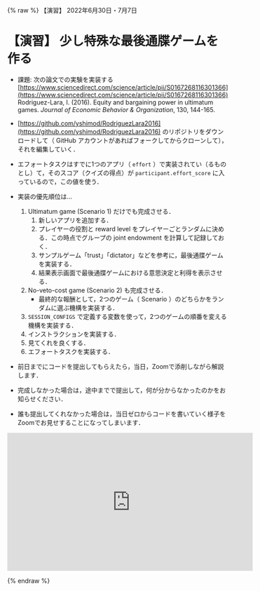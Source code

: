 {% raw %}
【演習】 2022年6月30日・7月7日

# 【演習】 少し特殊な最後通牒ゲームを作る

- 課題: 次の論文での実験を実装する  
[https://www.sciencedirect.com/science/article/pii/S0167268116301366](https://www.sciencedirect.com/science/article/pii/S0167268116301366)  
Rodriguez-Lara, I. (2016). Equity and bargaining power in ultimatum games.
*Journal of Economic Behavior & Organization*, 130, 144-165.


- [https://github.com/yshimod/RodriguezLara2016](https://github.com/yshimod/RodriguezLara2016) のリポジトリをダウンロードして（ GitHub アカウントがあればフォークしてからクローンして），それを編集していく．

- エフォートタスクはすでに1つのアプリ（ `effort` ）で実装されてい（るものとし）て，そのスコア（クイズの得点）が `participant.effort_score` に入っているので，この値を使う．

- 実装の優先順位は...
    1. Ultimatum game (Scenario 1) だけでも完成させる．
        1. 新しいアプリを追加する．
        1. プレイヤーの役割と reward level をプレイヤーごとランダムに決める．この時点でグループの joint endowment を計算して記録しておく．
        1. サンプルゲーム「trust」「dictator」などを参考に，最後通牒ゲームを実装する．
        1. 結果表示画面で最後通牒ゲームにおける意思決定と利得を表示させる．
    1. No-veto-cost game (Scenario 2) も完成させる．
        - 最終的な報酬として，2つのゲーム（ Scenario ）のどちらかをランダムに選ぶ機構を実装する．
    1. `SESSION_CONFIGS` で定義する変数を使って，2つのゲームの順番を変える機構を実装する．
    1. インストラクションを実装する．
    1. 見てくれを良くする．
    1. エフォートタスクを実装する．


- 前日までにコードを提出してもらえたら，当日，Zoomで添削しながら解説します．

- 完成しなかった場合は，途中までで提出して，何が分からなかったのかをお知らせください．

- 誰も提出してくれなかった場合は，当日ゼロからコードを書いていく様子をZoomでお見せすることになってしまいます．


<p class="ytubevideo"><iframe width="560" height="315" src="https://www.youtube.com/embed/nZLnngQsWes?rel=0&enablejsapi=1&origin=https://yshimod.github.io/" title="YouTube video player" frameborder="0" allow="accelerometer; autoplay; clipboard-write; encrypted-media; gyroscope; picture-in-picture" allowfullscreen></iframe></p>


{% endraw %}
